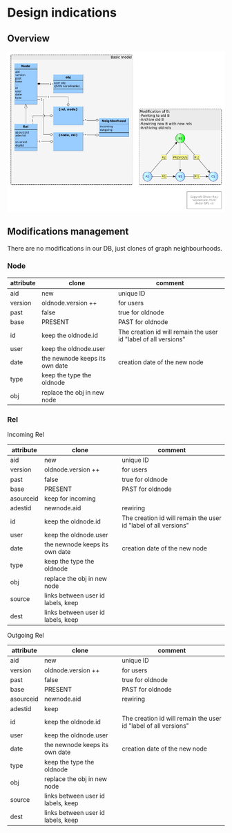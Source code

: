 # Design indications

## Overview

![Design](design.png)

## Modifications management

There are no modifications in our DB, just clones of graph neighbourhoods.

### Node

**attribute** | **clone** | **comment**
--- | --- | ---
aid | new | unique ID
version | oldnode.version ++ | for users
past | false | true for oldnode
base | PRESENT | PAST for oldnode
id | keep the oldnode.id | The creation id will remain the user id "label of all versions"
user | keep the oldnode.user | 
date | the newnode keeps its own date | creation date of the new node 
type | keep the type the oldnode |
obj | replace the obj in new node |

### Rel

Incoming Rel

**attribute** | **clone** | **comment**
--- | --- | ---
aid | new | unique ID
version | oldnode.version ++ | for users
past | false | true for oldnode
base | PRESENT | PAST for oldnode
asourceid | keep for incoming |
adestid | newnode.aid | rewiring
id | keep the oldnode.id | The creation id will remain the user id "label of all versions"
user | keep the oldnode.user | 
date | the newnode keeps its own date | creation date of the new node 
type | keep the type the oldnode |
obj | replace the obj in new node |
source | links between user id labels, keep |
dest | links between user id labels, keep |

Outgoing Rel

**attribute** | **clone** | **comment**
--- | --- | ---
aid | new | unique ID
version | oldnode.version ++ | for users
past | false | true for oldnode
base | PRESENT | PAST for oldnode
asourceid | newnode.aid | rewiring
adestid | keep | 
id | keep the oldnode.id | The creation id will remain the user id "label of all versions"
user | keep the oldnode.user | 
date | the newnode keeps its own date | creation date of the new node 
type | keep the type the oldnode |
obj | replace the obj in new node |
source | links between user id labels, keep |
dest | links between user id labels, keep |

